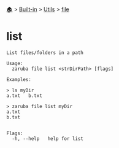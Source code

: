 <!--startTocHeader-->
[🏠](../../../README.md) > [Built-in](../../README.md) > [Utils](../README.md) > [file](README.md)
# list
<!--endTocHeader-->

```
List files/folders in a path

Usage:
  zaruba file list <strDirPath> [flags]

Examples:

> ls myDir
a.txt   b.txt

> zaruba file list myDir
a.txt
b.txt


Flags:
  -h, --help   help for list

```

<!--startTocSubtopic-->
<!--endTocSubtopic-->
